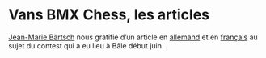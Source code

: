 # Vans BMX Chess, les articles

<!-- Manuel Hitz -->

[Jean-Marie Bärtsch](http://www.bmxtradition.ch/) nous gratifie d’un article en [allemand](http://freedombmx.de/cgi-bin/adframe/news/article.html?ADFRAME_MCMS_ID=16383) et en [français](http://soulbmxmag.com/soul/2.Report/2009/06/23/1669) au sujet du contest qui a eu lieu à Bâle début juin.
